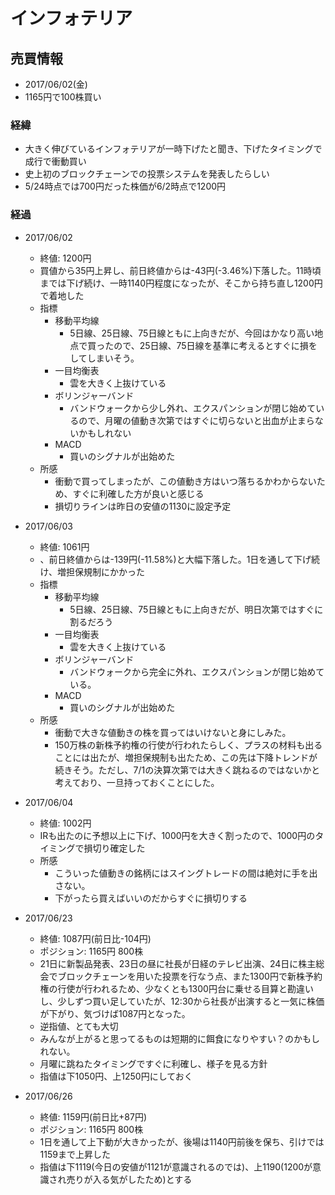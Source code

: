 # インフォテリア
## 売買情報
- 2017/06/02(金)
- 1165円で100株買い

### 経緯
- 大きく伸びているインフォテリアが一時下げたと聞き、下げたタイミングで成行で衝動買い
- 史上初のブロックチェーンでの投票システムを発表したらしい
- 5/24時点では700円だった株価が6/2時点で1200円

### 経過
- 2017/06/02
    - 終値: 1200円
    - 買値から35円上昇し、前日終値からは-43円(-3.46%)下落した。11時頃までは下げ続け、一時1140円程度になったが、そこから持ち直し1200円で着地した
    - 指標
      - 移動平均線
        - 5日線、25日線、75日線ともに上向きだが、今回はかなり高い地点で買ったので、25日線、75日線を基準に考えるとすぐに損をしてしまいそう。
      - 一目均衡表
        - 雲を大きく上抜けている
      - ボリンジャーバンド
        - バンドウォークから少し外れ、エクスパンションが閉じ始めているので、月曜の値動き次第ではすぐに切らないと出血が止まらないかもしれない
      - MACD
        - 買いのシグナルが出始めた
    - 所感
      - 衝動で買ってしまったが、この値動き方はいつ落ちるかわからないため、すぐに利確した方が良いと感じる
      - 損切りラインは昨日の安値の1130に設定予定

- 2017/06/03
    - 終値: 1061円
    - 、前日終値からは-139円(-11.58%)と大幅下落した。1日を通して下げ続け、増担保規制にかかった
    - 指標
      - 移動平均線
        - 5日線、25日線、75日線ともに上向きだが、明日次第ではすぐに割るだろう
      - 一目均衡表
        - 雲を大きく上抜けている
      - ボリンジャーバンド
        - バンドウォークから完全に外れ、エクスパンションが閉じ始めている。
      - MACD
        - 買いのシグナルが出始めた
    - 所感
      - 衝動で大きな値動きの株を買ってはいけないと身にしみた。
      - 150万株の新株予約権の行使が行われたらしく、プラスの材料も出ることには出たが、増担保規制も出たため、この先は下降トレンドが続きそう。ただし、7/1の決算次第では大きく跳ねるのではないかと考えており、一旦持っておくことにした。
- 2017/06/04
    - 終値: 1002円
    - IRも出たのに予想以上に下げ、1000円を大きく割ったので、1000円のタイミングで損切り確定した
    - 所感
      - こういった値動きの銘柄にはスイングトレードの間は絶対に手を出さない。
      - 下がったら買えばいいのだからすぐに損切りする

- 2017/06/23
  - 終値: 1087円(前日比-104円)
  - ポジション: 1165円 800株
  - 21日に新製品発表、23日の昼に社長が日経のテレビ出演、24日に株主総会でブロックチェーンを用いた投票を行なう点、また1300円で新株予約権の行使が行われるため、少なくとも1300円台に乗せる目算と勘違いし、少しずつ買い足していたが、12:30から社長が出演すると一気に株価が下がり、気づけば1087円となった。
  - 逆指値、とても大切
  - みんなが上がると思ってるものは短期的に餌食になりやすい？のかもしれない。
  - 月曜に跳ねたタイミングですぐに利確し、様子を見る方針
  - 指値は下1050円、上1250円にしておく

- 2017/06/26
  - 終値: 1159円(前日比+87円)
  - ポジション: 1165円 800株
  - 1日を通して上下動が大きかったが、後場は1140円前後を保ち、引けでは1159まで上昇した
  - 指値は下1119(今日の安値が1121が意識されるのでは)、上1190(1200が意識され売りが入る気がしたため)とする
